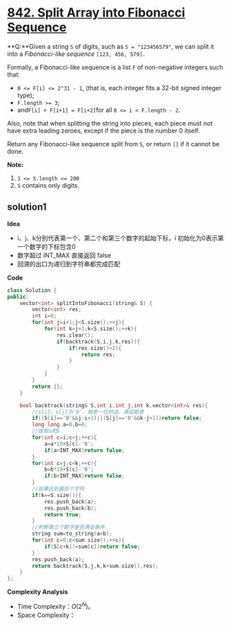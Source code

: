 # [842. Split Array into Fibonacci Sequence](https://leetcode-cn.com/problems/split-array-into-fibonacci-sequence/)

**Q:**Given a string `S` of digits, such as `S = "123456579"`, we can split it into a *Fibonacci-like sequence* `[123, 456, 579].`

Formally, a Fibonacci-like sequence is a list `F` of non-negative integers such that:

- `0 <= F[i] <= 2^31 - 1`, (that is, each integer fits a 32-bit signed integer type);
- `F.length >= 3`;
- and` F[i] + F[i+1] = F[i+2] `for all `0 <= i < F.length - 2`.

Also, note that when splitting the string into pieces, each piece must not have extra leading zeroes, except if the piece is the number 0 itself.

Return any Fibonacci-like sequence split from `S`, or return `[]` if it cannot be done.

**Note:**

1. `1 <= S.length <= 200`
2. `S` contains only digits.



## solution1

**Idea**

- i、j、k分别代表第一个、第二个和第三个数字的起始下标，i 初始化为0表示第一个数字的下标包含0
- 数字超过 INT_MAX 直接返回 false
- 回溯的出口为递归到字符串都完成匹配

**Code**

```C++
class Solution {
public:
    vector<int> splitIntoFibonacci(string& S) {
        vector<int> res;
        int i=0;
        for(int j=i+1;j<S.size();++j){
            for(int k=j+1;k<S.size();++k){
                res.clear();
                if(backtrack(S,i,j,k,res)){
                    if(res.size()>2){
                        return res;
                    }
                }
            }
        }
        return {};
    }

    bool backtrack(string& S,int i,int j,int k,vector<int>& res){
        //s[i]、s[j]为'0'，相差一位的话，满足题意
        if((S[i]=='0'&&j-i>1)||(S[j]=='0'&&k-j>1))return false;
        long long a=0,b=0;
        //提取a和b
        for(int c=i;c<j;++c){
            a=a*10+S[c]-'0';
            if(a>INT_MAX)return false;
        }
        for(int c=j;c<k;++c){
            b=b*10+S[c]-'0';
            if(b>INT_MAX)return false;
        }
        //如果达到最后个字符
        if(k==S.size()){
            res.push_back(a);
            res.push_back(b);
            return true;
        }
        //判断第三个数字是否满足条件
        string sum=to_string(a+b);
        for(int c=0;c<sum.size();++c){
            if(S[c+k]!=sum[c])return false;
        }
        res.push_back(a);
        return backtrack(S,j,k,k+sum.size(),res);
    }
};
```



**Complexity Analysis**

* Time Complexity：$O(2^N)$。
* Space Complexity：

